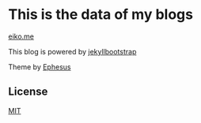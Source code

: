 # This is the data of my blogs

[eiko.me](http://eiko.me)

This blog is powered by [jekyllbootstrap](http://jekyllbootstrap.com)

Theme by [Ephesus](https://github.com/onepase/Ephesus)




## License

[MIT](http://opensource.org/licenses/MIT)

